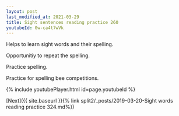 ```yaml
---
layout: post
last_modified_at: 2021-03-29
title: Sight sentences reading practice 260
youtubeId: 0w-ca4t7wVk
---
```

 
 
Helps to learn sight words and their spelling.

Opportunitiy to repeat the spelling. 

Practice spelling. 
 
Practice for spelling bee competitions. 
 
{% include youtubePlayer.html id=page.youtubeId %}
 
 

[Next]({{ site.baseurl }}{% link  split2/_posts/2019-03-20-Sight words reading practice 324.md%})
 
